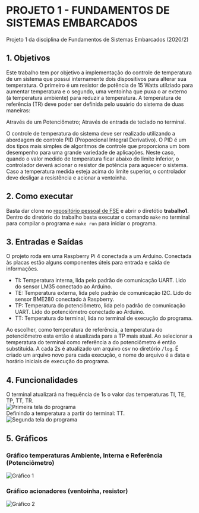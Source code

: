 # PROJETO 1 - FUNDAMENTOS DE SISTEMAS EMBARCADOS

Projeto 1 da disciplina de Fundamentos de Sistemas Embarcados (2020/2)

## 1. Objetivos
Este trabalho tem por objetivo a implementação do controle de temperatura de um sistema que possui internamente dois dispositivos para alterar sua temperatura. O primeiro é um resistor de potência de 15 Watts utilziado para aumentar temperatura e o segundo, uma ventoinha que puxa o ar externo (à temperatura ambiente) para reduzir a temperatura.
A temperatura de referência (TR) deve poder ser definida pelo usuário do sistema de duas maneiras:

Através de um Potenciômetro;
Através de entrada de teclado no terminal.

O controle de temperatura do sistema deve ser realizado utilizando a abordagem de controle PID (Proporcional Integral Derivativo). O PID é um dos tipos mais simples de algoritmos de controle que proporciona um bom desempenho para uma grande variedade de aplicações.
Neste caso, quando o valor medido de temperatura ficar abaixo do limite inferior, o controlador deverá acionar o resistor de potência para aquecer o sistema. Caso a temperatura medida esteja acima do limite superior, o controlador deve desligar a resistência e acionar a ventoinha.

## 2. Como executar
Basta dar clone no [repositório pessoal de FSE](https://github.com/pedroeagle/fse) e abrir o diretótio **trabalho1**. Dentro do diretório do trabalho basta executar o comando `make` no terminal para compilar o programa e `make run` para iniciar o programa.

## 3. Entradas e Saídas 
O projeto roda em uma Raspberry Pi 4 conectada a um Arduino. Conectada às placas estão alguns componentes úteis para entrada e saída de informações.
- TI: Temperatura interna, lida pelo padrão de comunicação UART. Lido do sensor LM35 conectado ao Arduino.
- TE: Temperatura externa, lida pelo padrão de comunicação I2C. Lido do sensor BME280 conectado à Raspberry.
- TP: Temperatura do potenciômetro, lida pelo padrão de comunicação UART. Lido do potenciômetro conectado ao Arduino.
- TT: Temperatura do terminal, lida no terminal de execução do programa.

Ao escolher, como temperatura de referência, a temperatura do potenciômetro esta então é atualizada para a TP mais atual. Ao selecionar a temperatura do terminal como referência a do potenciômetro é então substituída.
A cada 2s é atualizado um arquivo csv no diretório `/log`. É criado um arquivo novo para cada execução, o nome do arquivo é a data e horário iniciais de execução do programa.

## 4. Funcionalidades
O terminal atualizará na frequência de 1s o valor das temperaturas TI, TE, TP, TT, TR.<br>
![Primeira tela do programa](img/screen1.png)<br>
Definindo a temperatura a partir do terminal: TT.<br>
![Segunda tela do programa](img/screen2.png)

## 5. Gráficos
### Gráfico temperaturas Ambiente, Interna e Referência (Potenciômetro)
![Gráfico 1](img/chart1.png)

### Gráfico acionadores (ventoinha, resistor)
![Gráfico 2](img/chart2.png)
